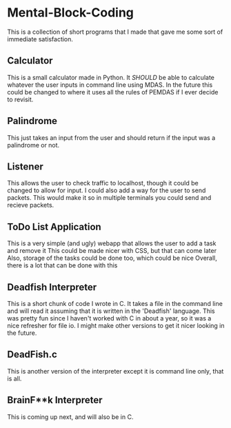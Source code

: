 # Mental-Block-Coding
This is a collection of short programs that I made that gave me some sort of immediate satisfaction.

## Calculator
This is a small calculator made in Python. It *SHOULD* be able to calculate whatever the user inputs in command line using MDAS.
In the future this could be changed to where it uses all the rules of PEMDAS if I ever decide to revisit.

## Palindrome
This just takes an input from the user and should return if the input was a palindrome or not.

## Listener
This allows the user to check traffic to localhost, though it could be changed to allow for input.
I could also add a way for the user to send packets.
This would make it so in multiple terminals you could send and recieve packets.

## ToDo List Application
This is a very simple (and ugly) webapp that allows the user to add a task and remove it
This could be made nicer with CSS, but that can come later
Also, storage of the tasks could be done too, which could be nice
Overall, there is a lot that can be done with this

## Deadfish Interpreter
This is a short chunk of code I wrote in C.
It takes a file in the command line and will read it assuming that it is written in the 'Deadfish' language.
This was pretty fun since I haven't worked with C in about a year, so it was a nice refresher for file io.
I might make other versions to get it nicer looking in the future.

## DeadFish.c
This is another version of the interpreter except it is command line only, that is all.

## BrainF**k Interpreter
This is coming up next, and will also be in C.
